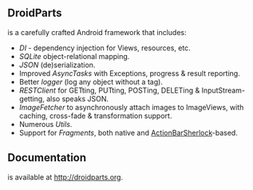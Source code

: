DroidParts
----------
is a carefully crafted Android framework that includes:
* *DI* - dependency injection for Views, resources, etc.
* *SQLite* object-relational mapping.
* *JSON* (de)serialization.
* Improved *AsyncTasks* with Exceptions, progress & result reporting.
* Better *logger* (log any object without a tag).
* *RESTClient* for GETting, PUTting, POSTing, DELETing & InputStream-getting,
also speaks JSON.
* *ImageFetcher* to asynchronously attach images to ImageViews, with
caching, cross-fade & transformation support.
* Numerous *Utils*.
* Support for *Fragments*, both native and [ActionBarSherlock][1]-based.

Documentation
-------------
is available at http://droidparts.org.

 [1]: https://github.com/JakeWharton/ActionBarSherlock